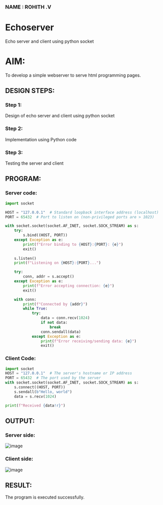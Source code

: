### NAME : ROHITH .V
# Echoserver
Echo server and client using python socket

# AIM:

To develop a simple webserver to serve html programming pages.

## DESIGN STEPS:

### Step 1:

Design of echo server and client using python socket

### Step 2:

Implementation using Python code

### Step 3:

Testing the server and client 

## PROGRAM:

### Server code:
```python
import socket

HOST = "127.0.0.1"  # Standard loopback interface address (localhost)
PORT = 65432  # Port to listen on (non-privileged ports are > 1023)

with socket.socket(socket.AF_INET, socket.SOCK_STREAM) as s:
    try:
        s.bind((HOST, PORT))
    except Exception as e:
        print(f"Error binding to {HOST}:{PORT}: {e}")
        exit()
    
    s.listen()
    print(f"Listening on {HOST}:{PORT}...")

    try:
        conn, addr = s.accept()
    except Exception as e:
        print(f"Error accepting connection: {e}")
        exit()

    with conn:
        print(f"Connected by {addr}")
        while True:
            try:
                data = conn.recv(1024)
                if not data:
                    break
                conn.sendall(data)
            except Exception as e:
                print(f"Error receiving/sending data: {e}")
                exit()


```
### Client Code:
```python
import socket
HOST = "127.0.0.1"  # The server's hostname or IP address
PORT = 65432  # The port used by the server
with socket.socket(socket.AF_INET, socket.SOCK_STREAM) as s:
    s.connect((HOST, PORT))
    s.sendall(b"Hello, world")
    data = s.recv(1024)

print(f"Received {data!r}")
```

## OUTPUT:
### Server side:
![image](https://user-images.githubusercontent.com/94164665/230758905-6b305563-6c97-4644-9d02-061623b77159.png)

### Client side:
![image](https://user-images.githubusercontent.com/94164665/230758640-ade6f2f9-3c15-48c0-9e5e-0b7fa8fa42c9.png)

## RESULT:
The program is executed successfully.
